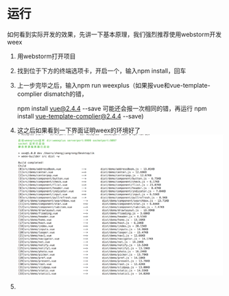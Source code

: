 # 运行

如何看到实际开发的效果，先讲一下基本原理，我们强烈推荐使用webstorm开发weex

1. 用webstorm打开项目

2. 找到位于下方的终端选项卡，开启一个，输入npm install，回车

3. 上一步完毕之后，输入npm run weexplus（如果报vue和vue-template-complier dismatch的错，

   npm install vue@2.4.4 --save 可能还会报一次相同的错，再运行 npm install vue-template-complier@2.4.4 --save\)

4. 这之后如果看到一下界面证明weex的环境好了![](/assets/WechatIMG48.png)

5. 


